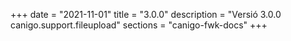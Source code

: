 +++
date        = "2021-11-01"
title       = "3.0.0"
description = "Versió 3.0.0 canigo.support.fileupload"
sections    = "canigo-fwk-docs"
+++